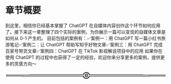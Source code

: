 # 章节概要

到这里，相信你已经基本掌握了 ChatGPT 在自媒体内容创作这个环节如何应用了。接下来这一章整理了四个实际的案例，为你展示一篇可以变现的自媒体文章是如何从 0-1 产生的。
目前包括的案例有：✅案例一：用 ChatGPT 写一篇小红书旅游笔记✅案例二：让 ChatGPT 帮助写知乎好物文章✅案例三：用 ChatGPT 完成百家号带货文章✅案例四：ChatGPT 在 TikTok 影视解说项目中的应用
如果你在使用 ChatGPT 的过程中也获得了一定的经验，欢迎你来分享更多的案例，提供更多的灵感方向～

![](img/6ee508850b27e2c7d179da2f3eea659e.png)